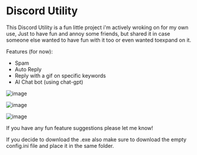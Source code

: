 # Discord Utility

This Discord Utility is a fun little project i'm actively wroking on for my own use, 
Just to have fun and annoy some friends, but shared it in case someone else wanted to have fun with it too or even wanted toexpand on it.

Features (for now):
- Spam
- Auto Reply
- Reply with a gif on specific keywords
- AI Chat bot (using chat-gpt)

![image](https://github.com/Deagarys/DiscordUtility/assets/37025496/1ef367df-f5d1-4e2c-bef8-0a5ba8d2f37a)

![image](https://github.com/Deagarys/DiscordUtility/assets/37025496/512db094-0338-4d72-97ca-94844f9897a4)

![image](https://github.com/Deagarys/DiscordUtility/assets/37025496/e9a0682a-ab3a-4b21-bb0d-d9f8d6fed973)

If you have any fun feature suggestions please let me know!

If you decide to download the .exe also make sure to download the empty config.ini file and place it in the same folder.
